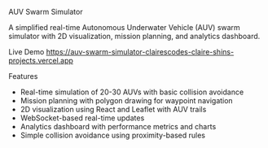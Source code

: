 AUV Swarm Simulator

A simplified real-time Autonomous Underwater Vehicle (AUV) swarm simulator with 2D visualization, mission planning, and analytics dashboard.

Live Demo
https://auv-swarm-simulator-clairescodes-claire-shins-projects.vercel.app

Features
- Real-time simulation of 20-30 AUVs with basic collision avoidance
- Mission planning with polygon drawing for waypoint navigation
- 2D visualization using React and Leaflet with AUV trails
- WebSocket-based real-time updates
- Analytics dashboard with performance metrics and charts
- Simple collision avoidance using proximity-based rules